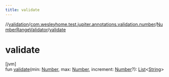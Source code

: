 ```yaml
---
title: validate
---
```

//[validation](../../../index.html)/[com.wesleyhome.test.jupiter.annotations.validation.number](../index.html)/[NumberRangeValidator](index.html)/[validate](validate.html)



# validate



[jvm]\
fun [validate](validate.html)(min: [Number](https://kotlinlang.org/api/latest/jvm/stdlib/kotlin/-number/index.html), max: [Number](https://kotlinlang.org/api/latest/jvm/stdlib/kotlin/-number/index.html), increment: [Number](https://kotlinlang.org/api/latest/jvm/stdlib/kotlin/-number/index.html)?): [List](https://kotlinlang.org/api/latest/jvm/stdlib/kotlin.collections/-list/index.html)&lt;[String](https://kotlinlang.org/api/latest/jvm/stdlib/kotlin/-string/index.html)&gt;




